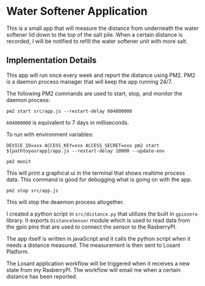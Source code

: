 # Water Softener Application

This is a small app that will measure the distance from underneath the water softener lid down to the top of the salt pile. When a certain distance is recorded, I will be notified to refill the water softener unit with more salt.

## Implementation Details

This app will run once every week and report the distance using PM2. PM2 is a daemon process manager that will keep the app running 24/7.

The following PM2 commands are used to start, stop, and monitor the daemon process:

`pm2 start src/app.js --restart-delay 604800000`

`604800000` is equivalent to 7 days in milliseconds.

To run with environment variables:

```
DEVICE_ID=xxx ACCESS_KEY=xxx ACCESS_SECRET=xxx pm2 start ${pathtoyourapp}/app.js --restart-delay 10000 --update-env
```

`pm2 monit`

This will print a graphical ui in the terminal that shows realtime process data. This command is good for debugging what is going on with the app.

`pm2 stop src/app.js`

This will stop the deaemon process altogether.

I created a python script in `src/distance.py` that utilizes the built in `gpiozero` library. It exports `DistanceSensor` module which is used to read data from the gpio pins that are used to connect the sensor to the RasberryPI.

The app itself is written in javaScript and it calls the python script when it needs a distance measured. The measurement is then sent to Losant Platform.

The Losant application workflow will be triggered when it receives a new state from my RasberryPI. The workflow will email me when a certain distance has been reported.